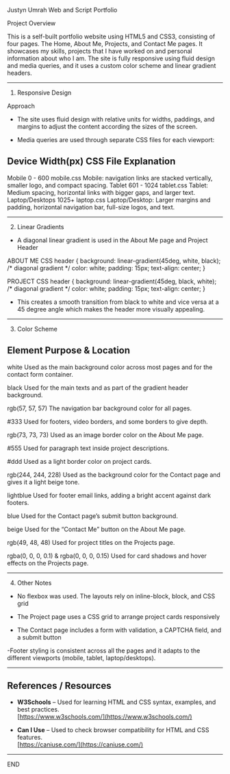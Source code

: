 Justyn Umrah Web and Script Portfolio

Project Overview

This is a self-built portfolio website using HTML5 and CSS3, consisting of four pages. The Home, About Me, Projects, and Contact Me pages. It showcases my skills, projects that I have worked on and personal information about who I am. The site is fully responsive using fluid design and media queries, and it uses a custom color scheme and linear gradient headers.
__________________________________________________________________

1. Responsive Design

Approach

- The site uses fluid design with relative units for widths, paddings, and margins to adjust the content according the sizes of the screen.

- Media queries are used through separate CSS files for each viewport:

Device             Width(px)        CSS File     Explanation
------------------------------------------------------------------
Mobile             0 - 600          mobile.css   Mobile: navigation links are stacked vertically, smaller logo, and compact spacing.
Tablet             601 - 1024       tablet.css   Tablet: Medium spacing, horizontal links with bigger gaps, and larger text.
Laptop/Desktops    1025+            laptop.css   Laptop/Desktop: Larger margins and padding, horizontal navigation bar, full-size logos, and text.
__________________________________________________________________

2. Linear Gradients

- A diagonal linear gradient is used in the About Me page and Project Header

ABOUT ME CSS
header {
    background: linear-gradient(45deg, white, black); /* diagonal gradient */
    color: white;
    padding: 15px;
    text-align: center;
}

PROJECT CSS
header {
    background: linear-gradient(45deg, black, white); /* diagonal gradient */
    color: white;
    padding: 15px;
    text-align: center;
}

- This creates a smooth transition from black to white and vice versa at a 45 degree angle which makes the header more visually appealing.
___________________________________________________________________

3. Color Scheme

Element                                          Purpose & Location
-------------------------------------------------------------------------------
white                                            Used as the main background color across most pages and for the contact form container.

black                                            Used for the main texts and as part of the gradient header background.

rgb(57, 57, 57)                                The navigation bar background color for all pages.

#333                                           Used for footers, video borders, and some borders to give depth.

rgb(73, 73, 73)                                Used as an image border color on the About Me page.

#555                                           Used for paragraph text inside project descriptions.

#ddd                                           Used as a light border color on project cards.

rgb(244, 244, 228)                             Used as the background color for the Contact page and gives it a light beige tone.

lightblue                                        Used for footer email links, adding a bright accent against dark footers.

blue                                             Used for the Contact page’s submit button background.

beige                                            Used for the “Contact Me” button on the About Me page.

rgb(49, 48, 48)                                Used for project titles on the Projects page.

rgba(0, 0, 0, 0.1) & rgba(0, 0, 0, 0.15)     Used for card shadows and hover effects on the Projects page.
_________________________________________________________________________________

4. Other Notes
- No flexbox was used. The layouts rely on inline-block, block, and CSS grid

- The Project page uses a CSS grid to arrange project cards responsively

- The Contact page includes a form with validation, a CAPTCHA field, and a submit button

-Footer styling is consistent across all the pages and it adapts to the different viewports (mobile, tablet, laptop/desktops).
_________________________________________________________________________________

## References / Resources

- **W3Schools** – Used for learning HTML and CSS syntax, examples, and best practices.  
  [https://www.w3schools.com/](https://www.w3schools.com/)

- **Can I Use** – Used to check browser compatibility for HTML and CSS features.  
  [https://caniuse.com/](https://caniuse.com/)
__________________________________________________________________________________
END